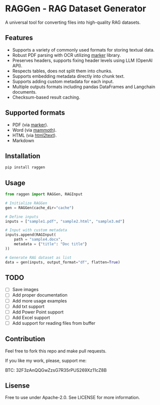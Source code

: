 # RAGGen - RAG Dataset Generator

A universal tool for converting files into high-quality RAG datasets.

## Features

- Supports a variety of commonly used formats for storing textual data.
- Robust PDF parsing with OCR utilizing [marker](https://github.com/VikParuchuri/marker) library.
- Preserves headers, supports fixing header levels using LLM (OpenAI API).
- Respects tables, does not split them into chunks.
- Supports embedding metadata directly into chunk text.
- Supports adding custom metadata for each input.
- Multiple outputs formats including pandas DataFrames and Langchain documents.
- Checksum-based result caching.

## Supported formats

- PDF (via [marker](https://github.com/VikParuchuri/marker)).
- Word (via [mammoth](https://pypi.org/project/mammoth/)).
- HTML (via [html2text](https://pypi.org/project/html2text/)).
- Markdown 

## Installation

```bash
pip install raggen
```

## Usage

```python
from raggen import RAGGen, RAGInput

# Initialize RAGGen
gen = RAGGen(cache_dir="cache")

# Define inputs
inputs = ["sample1.pdf", "sample2.html", "sample3.md"]

# Input with custom metadata
inputs.append(RAGInput(
    path = "sample4.docx",
    metadata = {"title": "Doc title"}
))

# Generate RAG dataset as list
data = gen(inputs, output_format="df", flatten=True)
```

## TODO

- [ ] Save images
- [ ] Add proper documentation
- [ ] Add more usage examples
- [ ] Add txt support
- [ ] Add Power Point support
- [ ] Add Excel support
- [ ] Add support for reading files from buffer

## Contribution

Feel free to fork this repo and make pull requests.

If you like my work, please, support me:

BTC: 32F3zAnQQGwZzsG7R35rPUS269Xz11cZ8B

## Lisense

Free to use under Apache-2.0. See LICENSE for more information.
